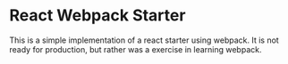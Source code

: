 # React Webpack Starter

This is a simple implementation of a react starter using webpack. It is not ready for production, but rather was a exercise in learning webpack.
